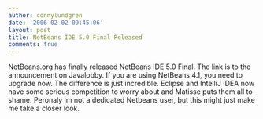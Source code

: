 ```yaml
---
author: connylundgren
date: '2006-02-02 09:45:06'
layout: post
title: NetBeans IDE 5.0 Final Released
comments: true
---
```


NetBeans.org has finally released NetBeans IDE 5.0 Final. The link is to the
announcement on Javalobby. If you are using NetBeans 4.1, you need to upgrade
now. The difference is just incredible. Eclipse and IntelliJ IDEA now have
some serious competition to worry about and Matisse puts them all to shame.
Peronaly im not a dedicated Netbeans user, but this might just make me take a
closer look.


